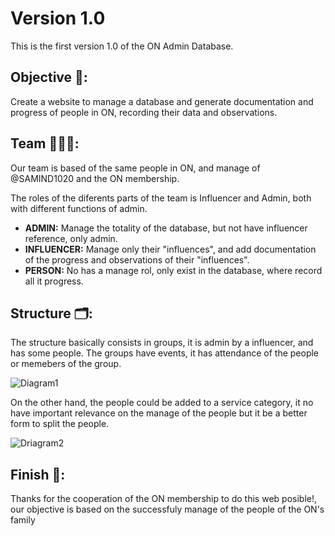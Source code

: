 # Version 1.0
This is the first version 1.0 of the ON Admin Database.

## Objective 🚀:
Create a website to manage a database and generate documentation and progress of people in ON, recording their data and observations.

## Team 👨🏻‍💻:
Our team is based of the same people in ON, and manage of @SAMIND1020 and the ON membership.

The roles of the diferents parts of the team is Influencer and Admin, both with different functions of admin.

- **ADMIN:** Manage the totality of the database, but not have influencer reference, only admin.
- **INFLUENCER:** Manage only their "influences", and add documentation of the progress and observations of their "influences".
- **PERSON:** No has a manage rol, only exist in the database, where record all it progress.

## Structure 🗂️:
The structure basically consists in groups, it is admin by a influencer, and has some people. The groups have events, it has attendance of the people or memebers of the group.

![Diagram1](https://github.com/user-attachments/assets/6ae41d9d-fb00-4038-9c57-68804f3f8e44)

On the other hand, the people could be added to a service category, it no have important relevance on the manage of the people but it be a better form to split the people.

![Driagram2](https://github.com/user-attachments/assets/413e4abf-c48e-4917-b98c-2780c367ccc4)

## Finish 🏁:
Thanks for the cooperation of the ON membership to do this web posible!, our objective is based on the successfuly manage of the people of the ON's family

